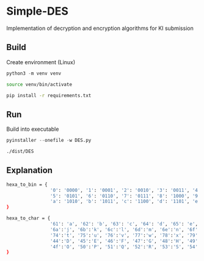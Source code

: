 # Simple-DES

Implementation of decryption and encryption algorithms for KI submission

## Build

Create environment (Linux)

```py
python3 -m venv venv
```

```bash
source venv/bin/activate
```

```bash
pip install -r requirements.txt
```

## Run

Build into executable

```py
pyinstaller --onefile -w DES.py
```

```bash
./dist/DES
```

## Explanation



```bash
hexa_to_bin = {
                '0': '0000', '1': '0001', '2': '0010', '3': '0011', '4': '0100',
                '5': '0101', '6': '0110', '7': '0111', '8': '1000', '9': '1001',
                'a': '1010', 'b': '1011', 'c': '1100', 'd': '1101', 'e': '1110', 'f': '1111'
}
```

```bash
hexa_to_char = {
                '61': 'a', '62': 'b', '63': 'c', '64': 'd', '65': 'e', '66': 'f', '67': 'g', '68': 'h', '69':'i',
                '6a':'j', '6b':'k', '6c':'l', '6d':'m', '6e':'n', '6f':'o', '70':'p', '71':'q', '72':'r', '73':'s',
                '74':'t', '75':'u', '76':'v', '77':'w', '78':'x', '79':'y', '7a':'z', '41':'A', '42':'B', '43':'C',
                '44':'D', '45':'E', '46':'F', '47':'G', '48':'H', '49':'I', '4a':'J', '4b':'K', '4c':'L', '4d':'M', '4e':'N',
                '4f':'O', '50':'P', '51':'Q', '52':'R', '53':'S', '54':'T', '55':'U', '56':'V', '57':'W', '58':'X', '59':'Y', '5a':'Z'
}
```